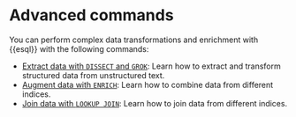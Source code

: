 # Advanced commands

You can perform complex data transformations and enrichment with {{esql}} with the following commands:

* [Extract data with `DISSECT` and `GROK`](/reference/query-languages/esql/esql-process-data-with-dissect-grok.md): Learn how to extract and transform structured data from unstructured text.
* [Augment data with `ENRICH`](/reference/query-languages/esql/esql-enrich-data.md): Learn how to combine data from different indices.
* [Join data with `LOOKUP JOIN`](/reference/query-languages/esql/esql-lookup-join.md): Learn how to join data from different indices.
